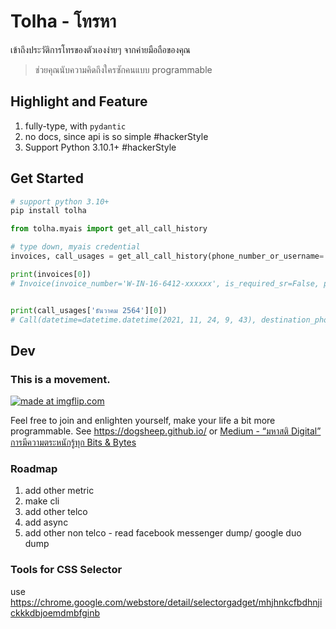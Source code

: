 # Tolha - โทรหา
เข้าถึงประวัติการโทรของตัวเองง่ายๆ จากค่ายมือถือของคุณ
> ช่วยคุณนับความคิดถึงใครซักคนแบบ programmable


## Highlight and Feature
1. fully-type, with `pydantic`
2. no docs, since api is so simple #hackerStyle
3. Support Python 3.10.1+ #hackerStyle

## Get Started
```bash
# support python 3.10+
pip install tolha
```

```python
from tolha.myais import get_all_call_history

# type down, myais credential
invoices, call_usages = get_all_call_history(phone_number_or_username='0995555555', password='password1234', national_id='1515566254125')

print(invoices[0])
# Invoice(invoice_number='W-IN-16-6412-xxxxxx', is_required_sr=False, period_description='ค่าใช้บริการวันที่ 24/11/2021 - 23/12/2021 (Due Date 15/01/2022)', period_from='24/11/2021', period_to='23/12/2021', payment_due_date='15/01/2022', total_balance='405.75', outstanding_balance='0.00', is_payable=False, event_seq='211224000', billing_system='NONBOS', bill_cycle='ธันวาคม 2564', remark='สามารถดูใบแจ้งค่าใช้บริการได้วันที่ 30 ธ.ค. 2564')


print(call_usages['ธันวาคม 2564'][0])
# Call(datetime=datetime.datetime(2021, 11, 24, 9, 43), destination_phoneNumber='08xxxxxxxx', destination_network='AIS', origin='Udon Thani', destination='AIS', addons='', duration=datetime.timedelta(seconds=60), calculated_cost=1.5, actual_cost=0.0, note='')
```

## Dev

### This is a movement.
<a href="https://imgflip.com/i/5z7hhh"><img src="https://i.imgflip.com/5z7hhh.jpg" title="made at imgflip.com"/></a><div>

Feel free to join and enlighten yourself, make your life a bit more programmable.
See <https://dogsheep.github.io/> or [Medium - “มหาสติ Digital” การมีความตระหนักรู้ทุก Bits & Bytes](https://circleoncircles.medium.com/%E0%B8%A1%E0%B8%AB%E0%B8%B2%E0%B8%AA%E0%B8%95%E0%B8%B4-digital-%E0%B8%81%E0%B8%B2%E0%B8%A3%E0%B8%A1%E0%B8%B5%E0%B8%84%E0%B8%A7%E0%B8%B2%E0%B8%A1%E0%B8%95%E0%B8%A3%E0%B8%B0%E0%B8%AB%E0%B8%99%E0%B8%B1%E0%B8%81%E0%B8%A3%E0%B8%B9%E0%B9%89%E0%B8%97%E0%B8%B8%E0%B8%81-bits-bytes-549001e8d55d)

### Roadmap
1. add other metric
2. make cli
3. add other telco
4. add async
5. add other non telco - read facebook messenger dump/ google duo dump

### Tools for CSS Selector
use <https://chrome.google.com/webstore/detail/selectorgadget/mhjhnkcfbdhnjickkkdbjoemdmbfginb>
